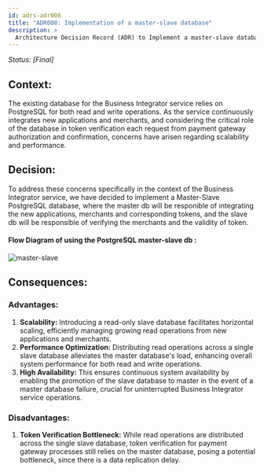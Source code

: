 ```yaml
---
id: adrs-adr008
title: "ADR008: Implementation of a master-slave database"
description: >
  Architecture Decision Record (ADR) to Implement a master-slave database for business integrator service.
---
```


*Status: [Final]*

## Context:
The existing database for the Business Integrator service relies on PostgreSQL for both read and write operations. 
As the service continuously integrates new applications and merchants, and considering the critical role of the database in token verification each request from payment gateway authorization and confirmation, concerns have arisen regarding scalability and performance.

## Decision:
To address these concerns specifically in the context of the Business Integrator service, we have decided to implement a Master-Slave PostgreSQL database, where the master db will be responible of integrating the new applications, merchants and corresponding tokens, and the slave db will be responsible of verifying the merchants and the validity of token.

#### Flow Diagram of using the PostgreSQL master-slave db : 

![master-slave](https://github.com/pns-si5-al-course/al-newbank-23-24-al-23-24-b-v5/blob/main/adr/images/master-slave.png)

## Consequences:

### Advantages:
1. **Scalability:** Introducing a read-only slave database facilitates horizontal scaling, efficiently managing growing read operations from new applications and merchants.
2. **Performance Optimization:** Distributing read operations across a single slave database alleviates the master database's load, enhancing overall system performance for both read and write operations.
3. **High Availability:** This ensures continuous system availability by enabling the promotion of the slave database to master in the event of a master database failure, crucial for uninterrupted Business Integrator service operations.

### Disadvantages:
1. **Token Verification Bottleneck:** While read operations are distributed across the single slave database, token verification for payment gateway processes still relies on the master database, posing a potential bottleneck, since there is a data replication delay.






